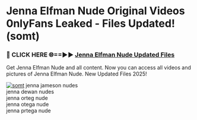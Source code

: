 # Jenna Elfman Nude Original Videos 0nlyFans Leaked - Files Updated! (somt)

<h3>🔴 CLICK HERE 🌐==►► <a href="https://tinyurl.com/yrmya6cz" rel="nofollow">Jenna Elfman Nude Updated Files</a></h3>

Get Jenna Elfman Nude and all content. Now you can access all videos and pictures of Jenna Elfman Nude. New Updated Files 2025!

[![somt](https://i.imgur.com/FMdXYCs.gif)](https://tinyurl.com/yrmya6cz)
jenna jameson nudes<br>
jenna dewan nudes<br>
jenna orteg nude<br>
jenna otega nude<br>
jenna prtega nude
